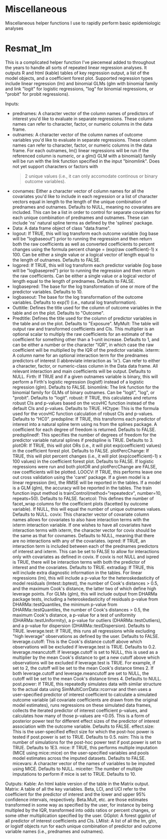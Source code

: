 # Miscellaneous
Miscellaneous helper functions I use to rapidly perform basic epidemiologic analyses

# Resmat_lm
This is a complicated helper function I've piecemeal added to throughout the years to handle all sorts of repeated linear regression analyses.
It outputs R and html (kable) tables of key regression output, a list of the model objects, and a coefficient forest plot. Supported regression types
include linear regression (lm) and binomial GLMs (glm with binomial family and link "logit" for logistic regressions, "log" for binomial regressions, 
or "probit" for probit regressions).

Inputs:
- prednames: A character vector of the column names of predictors of interest you'd like to evaluate in separate regressions. These column names can refer to
  character, factor, or numeric columns in the data frame.
- outnames: A character vector of the column names of outcome variables you'd like to evaluate in separate regressions. These column names can refer to 
  character, factor, or numeric columns in the data frame. For each outnames, lm() linear regressions will be run if the referenced column is numeric, or a
  glm() GLM with a binomial() family will be run with the link function specified in the input "binomlink". Does not yet support characters or factors with 
  >2 unique values (i.e., it can only accomodate continous or binary outcome variables).
- covnames: Either a character vector of column names for all the covariates you'd like to include in each regression or a list of character vectors equal in length
  to the length of the unique combination of prednames and outnames. Defaults to NULL, meaning no covariates are included. This can be a list in order to control for
  separate covariates for each unique combination of prednames and outnames. These can include 'ns' natural spline terms as defined by the 'splines' package.
- Data: A data frame object of class "data.frame".
- logout: If TRUE, this will log transform each outcome variable (log base will be "logbaseout") prior to running the regression and then return both the raw
  coefficients as well as converted coefficients to percent changes using the formula percent change = (exp(raw coefficient)-1) x 100. Can be either a single
  value or a logical vector of length equal to the length of outnames. Defaults to FALSE.
- logpred: If TRUE, this will log transform each predictor variable (log base will be "logbasepred") prior to running the regression and then return the raw
  coefficients. Can be either a single value or a logical vector of length equal to the length of prednames. Defaults to FALSE.
- logbasepred: The base for the log transformation of one or more of the predictor variables. Defaults to 10.
- logbaseout: The base for the log transformation of the outcome variables. Defaults to exp(1) (i.e., natural log transformation).
- Outtitle: Defines the title used for the column of outcome variables in the table and on the plot. Defaults to "Outcome".
- Predtitle: Defines the title used for the column of predictor variables in the table and on the plot. Defaults to "Exposure".
MyMult: The table will output raw and transformed coefficients and CIs. This multiplier is an optional scalar to multiply the raw coefficients for an estimate
  of the coefficient for something other than a 1-unit increase. Defaults to 1, and can be either a number or the character "IQR", in which case the
  raw coefficient will be multiplied by the IQR of the predictor variable.
ixterm: A column name for an optional interaction term for the prednames predictors of interest (I abbreviate interaction as 'ix'). Can refer to either a
  character, factor, or numeric-class column in the Data data frame. All relevant interaction and main coefficients will be output. Defaults to NULL.
Firth: If TRUE and if a given outnames variable is binary, this will perform a Firth's logistic regression (logistf) instead of a logistic regression (glm).
  Defaults to FALSE.
binomlink: The link function for the binomial family for GLMs of binary outnames. Can be "logit", "log", or "probit". Defaults to "logit".
robust: If TRUE, this calculates and returns robust CIs and p-values based on the vcovHC function instead of the default CIs and p-values. Defaults to TRUE.
HCtype: This is the formula used for the vcovHC function calculation of robust CIs and p-values. Defaults to "HC0".
predspline: If TRUE, this transforms each predictor of interest into a natural spline term using ns from the splines package. A coefficient for each degree of
  freedom is returned. Defaults to FALSE.
predsplinedf: This specifies the number of degrees of freedom for the predictor variable natural splines if predspline is TRUE. Defaults to 3.
plotOR: If TRUE, this will plot ORs (i.e., it will plot exp(coefficient) values) in the coefficient forest plot. Defaults to FALSE.
plotPercChange: If TRUE, this will plot percent changes (i.e., it will plot (exp(coefficient)-1) x 100 values) in the coefficient forest plot.
  Defaults to FALSE. If logistic regressions were run and both plotOR and plotPercChange are FALSE, raw coefficients will be plotted.
LOOCV: If TRUE, this performs leave one out cross validation using the 'caret' package. If a given model is a linear regression (lm), the RMSE will be 
  reported in the tables. If a model is a GLM (glm), the accuracy will be reported in the tables. The train function input method is
  trainControl(method="repeatedcv", number=10, repeats=50). Defaults to FALSE. 
facetcol: This defines the number of facet_wrap columns for the coefficient plots (facetted by outcome variable). If NULL, this will equal the number of
  unique outnames values. Defaults to NULL.
covix: This character vector of covariate column names allows for covariates to also have interaction terms with the ixterm interaction variable. If one 
  wishes to have all covariates have interaction terms with ixterm, the character vector for covix should be the same as that for covnames. Defaults to 
  NULL, meaning that there are no interactions with any of the covariates.
ixpred: If TRUE, an interaction term is included between each of the prednames predictors of interest and ixterm. This can be set to FALSE to allow for interactions
  only with covariates as defined in covix. If covix is not NULL and ixpred is TRUE, there will be interaction terms with both the predictor of interest and the 
  covariates. Defaults to TRUE.
extradiag: If TRUE, this will include extra diagnostic information in the tables. For linear regressions (lm), this will include a p-value for the heteroskedasticity
  of model residuals (lmtest::bptest), the number of Cook's distances > 0.5, and the maximum Cook's distance, the latter two of which define high leverage points.
  For GLMs (glm), this will include output from DHARMa package tests, including a heteroskedasticity of residuals p-value from DHARMa::testQuantiles, the 
  minimum p-value from DHARMa::testQuantiles, the number of Cook's distances > 0.5, the maximum Cook's distance, a p-value for a test of uniformity 
  (DHARMa::testUniformity), a p-value for outliers (DHARMa::testOutliers), and a p-value for dispersion (DHARMa::testDispersion). Defaults to TRUE.
leverage.test: If TRUE, this runs all regressions while excluding "high leverage" observations as defined by the user. Defaults to FALSE.
leverage.cutoff: This is the Cook's distance cutoff above which observations will be excluded if leverage.test is TRUE. Defaults to 0.2.
leverage.meancutoff: If leverage.cutoff is set to NULL, this is used as a multiplier by the mean Cook's distance to get a new cutoff above which observations
  will be excluded if leverage.test is TRUE. For example, if set to 2, the cutoff will be set to the mean Cook's distance times 2. If both leverage.cutoff
  and leverage.meancutoff are set to NULL, the cutoff will be set to the mean Cook's distance times 4. Defaults to NULL.
post.power: If TRUE, this repeatedly simulates data with similar structure to the actual data using SimMultiCorrData::rcorrvar and then uses a user-specified
  predictor of interest coefficient to calculate a simulated outcome variable (all covariate coefficients are drawn from the original model estimates), 
  runs regressions on these simulated data frames, collects the iterated predictor of interest coefficient p-values, and calculates how many of those p-values 
  are <0.05. This is a form of posterior power test for different effect sizes of the predictor of interest association with the outcome variable. Defaults to 
  FALSE.
effect.size: This is the user-specified effect size for which the post-hoc power is tested if post.power is set to TRUE. Defaults to 0.5.
nsim: This is the number of simulations for the post-hoc power test if post.power is set to TRUE. Defaults to 1E3.
mice: If TRUE, this performs multiple imputation (MICE using mice::mice) on the user-specified variables and pools model estimates across the imputed datasets.
  Defaults to FALSE.
micevars: A character vector of the names of variables to be imputed using MICE. Defaults to NULL.
miceiter: The number of multiple imputations to perform if mice is set to TRUE. Defaults to 10.

Outputs:
Kable: An html kable version of the table in the Matrix output.
Matrix: A table of all the key variables. Beta, LCI, and UCI refer to the coefficient for the predictor of interest and the lower and upper 95% confidence intervals, 
  respectively. Beta.Mult, etc. are those estimates transformed in some way as specified by the user, for instance by being multipled by the IQR, transformed into 
  odds ratios or percent changes, or some other multiplication specified by the user.
GGplot: A forest ggplot of all predictor of interest coefficients and CIs. 
LMlist: A list of all the lm, glm, or logistf objects run for each unique combination of predictor and outcome variable names (i.e., prednames and outnames).
